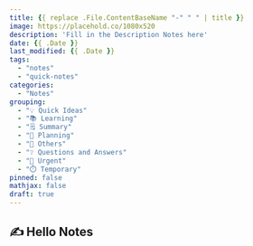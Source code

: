 ```yaml
---
title: {{ replace .File.ContentBaseName "-" " " | title }}
image: https://placehold.co/1080x520
description: 'Fill in the Description Notes here'
date: {{ .Date }}
last_modified: {{ .Date }}
tags:
  - "notes"
  - "quick-notes"
categories:
  - "Notes"
grouping:
  - "💡 Quick Ideas"
  - "📚 Learning"
  - "🗒️ Summary"
  - "🔂 Planning"
  - "🤔 Others"
  - "❔ Questions and Answers"
  - "🚨 Urgent"
  - "⏱️ Temporary"
pinned: false
mathjax: false 
draft: true
---
```

## ✍️ Hello Notes
